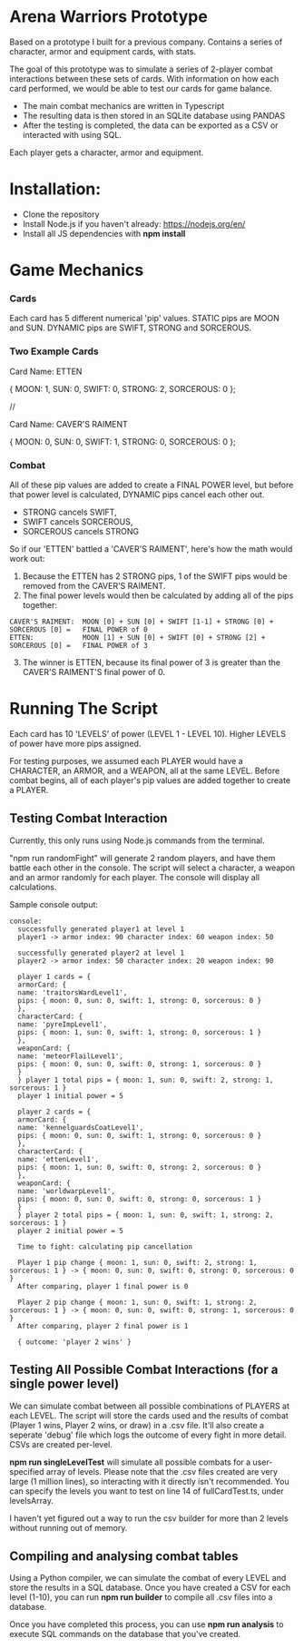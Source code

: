 # Arena Warriors Prototype
Based on a prototype I built for a previous company.  Contains a series of character, armor and equipment cards, with stats.

The goal of this prototype was to simulate a series of 2-player combat interactions between these sets of cards.  With information on how each card performed, we would be able to test our cards for game balance.

- The main combat mechanics are written in Typescript
- The resulting data is then stored in an SQLite database using PANDAS
- After the testing is completed, the data can be exported as a CSV or interacted with using SQL.

Each player gets a character, armor and equipment.

# Installation:

- Clone the repository
- Install Node.js if you haven't already: https://nodejs.org/en/
- Install all JS dependencies with **npm install**

# Game Mechanics

### Cards

Each card has 5 different numerical 'pip' values.  STATIC pips are MOON and SUN.  DYNAMIC pips are SWIFT, STRONG and SORCEROUS.

### Two Example Cards

  Card Name: ETTEN
  
  {
    MOON: 1,
    SUN: 0,
    SWIFT: 0,
    STRONG: 2,
    SORCEROUS: 0
  };

//

  Card Name: CAVER'S RAIMENT
  
  {
    MOON: 0,
    SUN: 0,
    SWIFT: 1,
    STRONG: 0,
    SORCEROUS: 0
  };


### Combat

All of these pip values are added to create a FINAL POWER level, but before that power level is calculated, DYNAMIC pips cancel each other out.

  - STRONG cancels SWIFT,
  - SWIFT cancels SORCEROUS,
  - SORCEROUS cancels STRONG

So if our 'ETTEN' battled a 'CAVER'S RAIMENT', here's how the math would work out:

  1. Because the ETTEN has 2 STRONG pips, 1 of the SWIFT pips would be removed from the CAVER'S RAIMENT.
  2. The final power levels would then be calculated by adding all of the pips together:

    CAVER'S RAIMENT:  MOON [0] + SUN [0] + SWIFT [1-1] + STRONG [0] + SORCEROUS [0] =   FINAL POWER of 0
    ETTEN:            MOON [1] + SUN [0] + SWIFT [0] + STRONG [2] + SORCEROUS [0] =   FINAL POWER of 3

  3. The winner is ETTEN, because its final power of 3 is greater than the CAVER'S RAIMENT'S final power of 0.
  
  
# Running The Script

Each card has 10 'LEVELS' of power (LEVEL 1 - LEVEL 10).  Higher LEVELS of power have more pips assigned.

For testing purposes, we assumed each PLAYER would have a CHARACTER, an ARMOR, and a WEAPON, all at the same LEVEL.  Before combat begins, all of each player's pip values are added together to create a PLAYER.

## Testing Combat Interaction

Currently, this only runs using Node.js commands from the terminal.

"npm run randomFight" will generate 2 random players, and have them battle each other in the console.  The script will select a character, a weapon and an armor randomly for each player.  The console will display all calculations.

Sample console output:
```neon
console:
  successfully generated player1 at level 1
  player1 -> armor index: 90 character index: 60 weapon index: 50

  successfully generated player2 at level 1
  player2 -> armor index: 50 character index: 20 weapon index: 90

  player 1 cards = {
  armorCard: {
  name: 'traitorsWardLevel1',
  pips: { moon: 0, sun: 0, swift: 1, strong: 0, sorcerous: 0 }
  },
  characterCard: {
  name: 'pyreImpLevel1',
  pips: { moon: 1, sun: 0, swift: 1, strong: 0, sorcerous: 1 }
  },
  weaponCard: {
  name: 'meteorFlailLevel1',
  pips: { moon: 0, sun: 0, swift: 0, strong: 1, sorcerous: 0 }
  }
  } player 1 total pips = { moon: 1, sun: 0, swift: 2, strong: 1, sorcerous: 1 }
  player 1 initial power = 5

  player 2 cards = {
  armorCard: {
  name: 'kennelguardsCoatLevel1',
  pips: { moon: 0, sun: 0, swift: 1, strong: 0, sorcerous: 0 }
  },
  characterCard: {
  name: 'ettenLevel1',
  pips: { moon: 1, sun: 0, swift: 0, strong: 2, sorcerous: 0 }
  },
  weaponCard: {
  name: 'worldwarpLevel1',
  pips: { moon: 0, sun: 0, swift: 0, strong: 0, sorcerous: 1 }
  }
  } player 2 total pips = { moon: 1, sun: 0, swift: 1, strong: 2, sorcerous: 1 }
  player 2 initial power = 5

  Time to fight: calculating pip cancellation

  Player 1 pip change { moon: 1, sun: 0, swift: 2, strong: 1, sorcerous: 1 } -> { moon: 0, sun: 0, swift: 0, strong: 0, sorcerous: 0 }
  After comparing, player 1 final power is 0

  Player 2 pip change { moon: 1, sun: 0, swift: 1, strong: 2, sorcerous: 1 } -> { moon: 0, sun: 0, swift: 0, strong: 1, sorcerous: 0 }
  After comparing, player 2 final power is 1

  { outcome: 'player 2 wins' }

```

## Testing All Possible Combat Interactions (for a single power level)

We can simulate combat between all possible combinations of PLAYERS at each LEVEL.  The script will store the cards used and the results of combat (Player 1 wins, Player 2 wins, or draw) in a .csv file.  It'll also create a seperate 'debug' file which logs the outcome of every fight in more detail.  CSVs are created per-level.

**npm run singleLevelTest** will simulate all possible combats for a user-specified array of levels.  Please note that the .csv files created are very large (1 million lines), so interacting with it directly isn't recommended.  You can specify the levels you want to test on line 14 of fullCardTest.ts, under levelsArray.

I haven't yet figured out a way to run the csv builder for more than 2 levels without running out of memory.

## Compiling and analysing combat tables

Using a Python compiler, we can simulate the combat of every LEVEL and store the results in a SQL database.  Once you have created a CSV for each level (1-10), you can run **npm run builder** to compile all .csv files into a database.

Once you have completed this process, you can use **npm run analysis** to execute SQL commands on the database that you've created.



